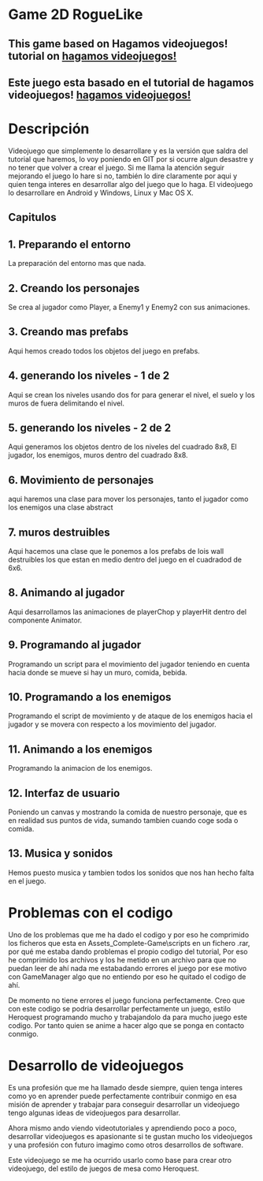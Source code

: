 # Game 2D RogueLike  

## This game based on Hagamos videojuegos! tutorial on [hagamos videojuegos!](https://www.youtube.com/watch?v=6fVsqbwhBvE&list=PLREdURb87ks1IqgB64xZLRlrQwrApJHPn)

## Este juego esta basado en el tutorial de hagamos videojuegos! [hagamos videojuegos!](https://www.youtube.com/watch?v=6fVsqbwhBvE&list=PLREdURb87ks1IqgB64xZLRlrQwrApJHPn)

# Descripción 

Videojuego que simplemente lo desarrollare y es la versión que saldra del tutorial que haremos, lo voy poniendo en GIT por si ocurre algun desastre y no tener que volver a crear el juego.
Si me llama la atención seguir mejorando el juego lo hare si no, también lo dire claramente por aqui y quien tenga interes en desarrollar algo del juego que lo haga. El videojuego lo desarrollare 
en Android y Windows, Linux y Mac OS X.

## Capitulos

## 1. Preparando el entorno 

La preparación del entorno mas que nada.

## 2. Creando los personajes 

Se crea al jugador como Player, a Enemy1 y Enemy2 con sus animaciones.

## 3. Creando mas prefabs

Aqui hemos creado todos los objetos del juego en prefabs.

## 4. generando los niveles - 1 de 2 

Aqui se crean los niveles usando dos for para generar el nivel, el suelo y los muros de fuera delimitando el nivel. 

## 5. generando los niveles - 2 de 2 

Aqui generamos los objetos dentro de los niveles del cuadrado 8x8, El jugador, los enemigos, muros dentro del cuadrado 8x8.

## 6. Movimiento de personajes 

aqui haremos una clase para mover los personajes, tanto el jugador como los enemigos una clase abstract

## 7. muros destruibles 

Aqui hacemos una clase que le ponemos a los prefabs de lois wall destruibles los que estan en medio dentro del juego en el cuadradod de 6x6.

## 8. Animando al jugador

Aqui desarrollamos las animaciones de playerChop y playerHit dentro del componente Animator.

## 9. Programando al jugador 

Programando un script para el movimiento del jugador teniendo en cuenta hacia donde se mueve si hay un muro, comida, bebida. 

## 10. Programando a los enemigos 

Programando el script de movimiento y de ataque de los enemigos hacia el jugador y se movera con respecto a los movimiento del jugador. 

## 11. Animando a los enemigos

Programando la animacion de los enemigos. 

## 12. Interfaz de usuario  

Poniendo un canvas y mostrando la comida de nuestro personaje, que es en realidad sus puntos de vida, sumando tambien cuando coge soda o comida. 

## 13. Musica y sonidos

Hemos puesto musica y tambien todos los sonidos que nos han hecho falta en el juego. 

# Problemas con el codigo 

Uno de los problemas que me ha dado el codigo y por eso he comprimido los ficheros que esta en Assets\_Complete-Game\scripts en un fichero .rar, por qué me estaba dando problemas el propio codigo del tutorial,
Por eso he comprimido los archivos y los he metido en un archivo para que no puedan leer de ahí nada me estabadando errores el juego por ese motivo con GameManager algo que no entiendo por eso he quitado el codigo
de ahí.

De momento no tiene errores el juego funciona perfectamente. Creo que con este codigo se podria desarrollar perfectamente un juego, estilo Heroquest programando mucho y trabajandolo da para mucho juego este codigo.
Por tanto quien se anime a hacer algo que se ponga en contacto conmigo. 

# Desarrollo de videojuegos 

Es una profesión que me ha llamado desde siempre, quien tenga interes como yo en aprender puede perfectamente contribuir conmigo en esa misión de aprender y trabajar para conseguir desarrollar un videojuego tengo algunas ideas de videojuegos para desarrollar. 

Ahora mismo ando viendo videotutoriales y aprendiendo poco a poco, desarrollar videojuegos es apasionante si te gustan mucho los videojuegos y una profesión con futuro imagimo como otros desarrollos de software.

Este videojuego se me ha ocurrido usarlo como base para crear otro videojuego, del estilo de juegos de mesa como Heroquest.